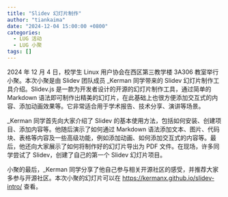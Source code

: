 ```yaml
---
title: "Slidev 幻灯片制作"
author: "tiankaima"
date: "2024-12-04 15:00:00 +0800"
categories:
  - LUG 活动
  - LUG 小聚
tags: []
---
```


2024 年 12 月 4 日，校学生 Linux 用户协会在西区第三教学楼 3A306 教室举行小聚。本次小聚是由 Slidev 团队成员 \_Kerman 同学带来的 Slidev 幻灯片制作工具介绍。Slidev.js 是一款为开发者设计的开源的幻灯片制作工具，通过简单的 Markdown 语法即可制作出精美的幻灯片，在此基础上也很方便添加交互式的内容、添加动画效果等。它非常适合用于学术报告、技术分享、演讲等场景。

\_Kerman 同学首先向大家介绍了 Slidev 的基本使用方法，包括如何安装、创建项目、添加内容等。他随后演示了如何通过 Markdown 语法添加文本、图片、代码块、表格等内容及一些高级功能，例如添加动画、如何添加交互式的内容等。最后，他还向大家展示了如何将制作好的幻灯片导出为 PDF 文件。在现场，许多同学尝试了 Slidev，创建了自己的第一个 Slidev 幻灯片项目。

小聚的最后，\_Kerman 同学分享了他自己参与相关开源社区的感受，并推荐大家多参与开源社区。本次小聚的幻灯片可以在 https://kermanx.github.io/slidev-intro/ 查看。
